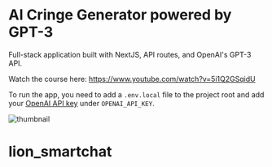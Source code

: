 # AI Cringe Generator powered by GPT-3

Full-stack application built with NextJS, API routes, and OpenAI's GPT-3 API.

Watch the course here: https://www.youtube.com/watch?v=5i1Q2GSqidU

To run the app, you need to add a `.env.local` file to the project root and add your [OpenAI API key](https://openai.com/api/) under `OPENAI_API_KEY`.

![thumbnail](https://user-images.githubusercontent.com/52977034/213849053-ae94b66a-5989-46e1-94ad-371312e473b1.png)
# lion_smartchat
